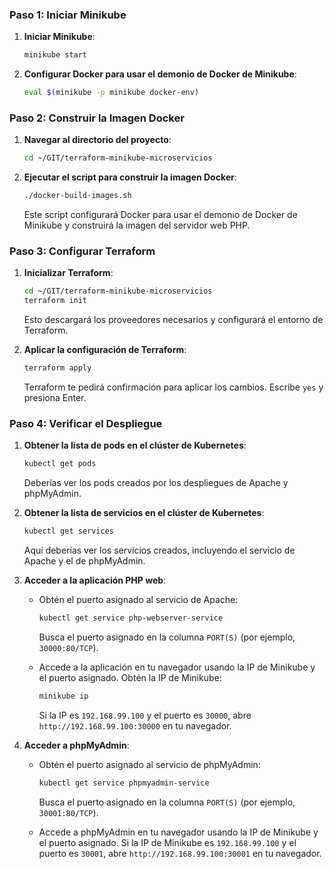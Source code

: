
### Paso 1: Iniciar Minikube

1. **Iniciar Minikube**:
   ```bash
   minikube start
   ```

2. **Configurar Docker para usar el demonio de Docker de Minikube**:
   ```bash
   eval $(minikube -p minikube docker-env)
   ```

### Paso 2: Construir la Imagen Docker

1. **Navegar al directorio del proyecto**:
   ```bash
   cd ~/GIT/terraform-minikube-microservicios
   ```

2. **Ejecutar el script para construir la imagen Docker**:
   ```bash
   ./docker-build-images.sh
   ```

   Este script configurará Docker para usar el demonio de Docker de Minikube y construirá la imagen del servidor web PHP.

### Paso 3: Configurar Terraform

1. **Inicializar Terraform**:
   ```bash
   cd ~/GIT/terraform-minikube-microservicios
   terraform init
   ```

   Esto descargará los proveedores necesarios y configurará el entorno de Terraform.

2. **Aplicar la configuración de Terraform**:
   ```bash
   terraform apply
   ```

   Terraform te pedirá confirmación para aplicar los cambios. Escribe `yes` y presiona Enter.

### Paso 4: Verificar el Despliegue

1. **Obtener la lista de pods en el clúster de Kubernetes**:
   ```bash
   kubectl get pods
   ```

   Deberías ver los pods creados por los despliegues de Apache y phpMyAdmin.

2. **Obtener la lista de servicios en el clúster de Kubernetes**:
   ```bash
   kubectl get services
   ```

   Aquí deberías ver los servicios creados, incluyendo el servicio de Apache y el de phpMyAdmin.

3. **Acceder a la aplicación PHP web**:
   - Obtén el puerto asignado al servicio de Apache:
     ```bash
     kubectl get service php-webserver-service
     ```
     Busca el puerto asignado en la columna `PORT(S)` (por ejemplo, `30000:80/TCP`).

   - Accede a la aplicación en tu navegador usando la IP de Minikube y el puerto asignado. Obtén la IP de Minikube:
     ```bash
     minikube ip
     ```
     Si la IP es `192.168.99.100` y el puerto es `30000`, abre `http://192.168.99.100:30000` en tu navegador.

4. **Acceder a phpMyAdmin**:
   - Obtén el puerto asignado al servicio de phpMyAdmin:
     ```bash
     kubectl get service phpmyadmin-service
     ```
     Busca el puerto asignado en la columna `PORT(S)` (por ejemplo, `30001:80/TCP`).

   - Accede a phpMyAdmin en tu navegador usando la IP de Minikube y el puerto asignado. Si la IP de Minikube es `192.168.99.100` y el puerto es `30001`, abre `http://192.168.99.100:30001` en tu navegador.


